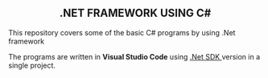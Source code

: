 <div align="center">
<h2>.NET FRAMEWORK USING C#</h2>
</div>
<P>This repository covers some of the basic C# programs by using .Net framework</P>
The programs are written in <b>Visual Studio Code</b> using <a href="https://dotnet.microsoft.com/en-us/download">.Net SDK </a> version in a single project.<br>
